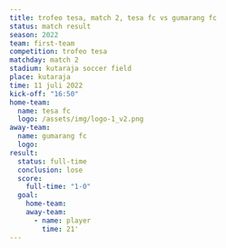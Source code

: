 ```yaml
---
title: trofeo tesa, match 2, tesa fc vs gumarang fc
status: match result
season: 2022
team: first-team
competition: trofeo tesa
matchday: match 2
stadium: kutaraja soccer field
place: kutaraja
time: 11 juli 2022
kick-off: "16:50"
home-team:
  name: tesa fc
  logo: /assets/img/logo-1_v2.png
away-team:
  name: gumarang fc
  logo: 
result:
  status: full-time
  conclusion: lose
  score:
    full-time: "1-0"
  goal:
    home-team:
    away-team:
      - name: player
        time: 21'
---
```

